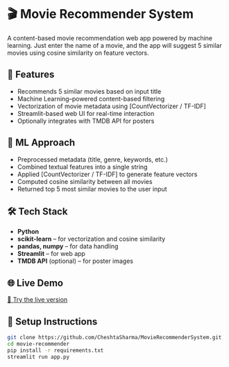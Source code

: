 # 🎬 Movie Recommender System

A content-based movie recommendation web app powered by machine learning. Just enter the name of a movie, and the app will suggest 5 similar movies using cosine similarity on feature vectors.

## 🚀 Features

- Recommends 5 similar movies based on input title
- Machine Learning–powered content-based filtering
- Vectorization of movie metadata using [CountVectorizer / TF-IDF]
- Streamlit-based web UI for real-time interaction
- Optionally integrates with TMDB API for posters

## 🧠 ML Approach

- Preprocessed metadata (title, genre, keywords, etc.)
- Combined textual features into a single string
- Applied [CountVectorizer / TF-IDF] to generate feature vectors
- Computed cosine similarity between all movies
- Returned top 5 most similar movies to the user input

## 🛠 Tech Stack

- **Python**
- **scikit-learn** – for vectorization and cosine similarity
- **pandas, numpy** – for data handling
- **Streamlit** – for web app
- **TMDB API** (optional) – for poster images


## 🌐 Live Demo

[🔗 Try the live version](https://huggingface.co/spaces/cheshtasharma/mrs) 

## 📁 Setup Instructions

```bash
git clone https://github.com/CheshtaSharma/MovieRecommenderSystem.git
cd movie-recommender
pip install -r requirements.txt
streamlit run app.py

